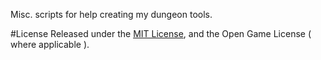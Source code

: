 Misc. scripts for help creating my dungeon tools.

#License
Released under the [MIT License](https://opensource.org/licenses/MIT), and the Open Game License ( where applicable ).